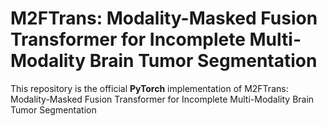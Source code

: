 # M2FTrans: Modality-Masked Fusion Transformer for Incomplete Multi-Modality Brain Tumor Segmentation

This repository is the official **PyTorch** implementation of M2FTrans: Modality-Masked Fusion Transformer for Incomplete Multi-Modality Brain Tumor Segmentation
